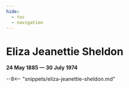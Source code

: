 ```yaml
---
hide:
  - toc
  - navigation 
---
```


# Eliza Jeanettie Sheldon

**24 May 1885 — 30 July 1974**

--8<-- "snippets/eliza-jeanettie-sheldon.md"

<!-- TODO consider http://onesearch.slq.qld.gov.au/permalink/f/1upgmng/slq_alma21218163840002061 -->
